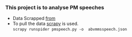 ### This project is to analyse PM speeches
* Data Scrapped [from](http://archivepmo.nic.in/)
* To pull the data [scrapy](http://scrapy.org/) is used. <br />
	```scrapy runspider pmspeech.py -o 	abvmmsspeech.json```